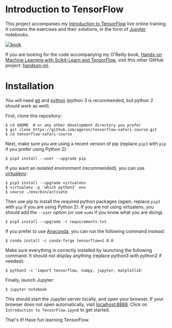 Introduction to TensorFlow
==========================

This project accompanies my [Introduction to TensorFlow](https://www.safaribooksonline.com/live-training/courses/introduction-to-tensorflow/0636920079460/) live online training. It contains the exercises and their solutions, in the form of [Jupyter](http://jupyter.org/) notebooks.

[![book](https://raw.githubusercontent.com/ageron/tensorflow-safari-course/master/images/intro_to_tf_course.png)](https://www.safaribooksonline.com/live-training/courses/introduction-to-tensorflow/0636920079460/)

If you are looking for the code accompanying my O'Reilly book, [Hands-on Machine Learning with Scikit-Learn and TensorFlow](http://shop.oreilly.com/product/0636920052289.do), visit this other GitHub project: [handson-ml](https://github.com/ageron/handson-ml).


# Installation

You will need [git](https://git-scm.com/) and [python](https://www.python.org/downloads/) (python 3 is recommended, but python 2 should work as well).

First, clone this repository:

    $ cd $HOME  # or any other development directory you prefer
    $ git clone https://github.com/ageron/tensorflow-safari-course.git
    $ cd tensorflow-safari-course

Next, make sure you are using a recent version of pip (replace `pip3` with `pip` if you prefer using Python 2):

    $ pip3 install --user --upgrade pip

If you want an isolated environment (recommended), you can use [virtualenv](https://virtualenv.readthedocs.org/en/latest/):

    $ pip3 install --upgrade virtualenv
    $ virtualenv -p `which python3` env
    $ source ./env/bin/activate

Then use pip to install the required python packages (again, replace `pip3` with `pip` if you are using Python 2). If you are not using virtualenv, you should add the `--user` option (or use `sudo` if you know what you are doing).

    $ pip3 install --upgrade -r requirements.txt

If you prefer to use [Anaconda](https://www.continuum.io/), you can run the following command instead:

    $ conda install -c conda-forge tensorflow=1.0.0

Make sure everything is correctly installed by launching the following command. It should not display anything (replace python3 with python2 if needed):

    $ python3 -c 'import tensorflow, numpy, jupyter, matplotlib'

Finally, launch Jupyter:

    $ jupyter notebook

This should start the Jupyter server locally, and open your browser. If your browser does not open automatically, visit [localhost:8888](http://localhost:8888/tree). Click on `Introduction to TensorFlow.ipynb` to get started.

That's it! Have fun learning TensorFlow.

